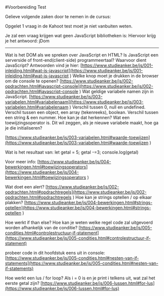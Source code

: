 #Voorbereiding Test

Gelieve volgende zaken door te nemen in de cursus:

Opgelet 1 vraag in de Kahoot test moet je niet vanbuiten weten.

Je zal een vraag krijgen wat geen JavaScript bibliotheken is:
Hiervoor krijg je het antwoord: jDom

---

Wat is het DOM als we spreken over JavaScript en HTML?
Is JavaScript een serverside of front-end(client-side) programmeertaal?
Waarvoor dient JavaScript?
Antwoorden vind je hier:
[https://www.studieanker.be/js/001-inleiding.html#wat-is-javascript](https://www.studieanker.be/js/001-inleiding.html#wat-is-javascript
)
Welke knop moet je drukken in de browser om de console te openen?
[https://www.studieanker.be/js/002-opdrachten.html#javascript-console](https://www.studieanker.be/js/002-opdrachten.html#javascript-console
)
Wat geldige variabele namen zijn in JavaScript.
[https://www.studieanker.be/js/003-variabelen.html#variabelenaam](https://www.studieanker.be/js/003-variabelen.html#variabelenaam
)
Verschil tussen 0, null en undefined.
Verschil tussen een object, een array (tekenreeks), boolean.
Verschil tussen een string & een nummer. Hoe kan je dat herkennen?
Wat een toewijzingsoperator is. Dit wil zeggen, als je nieuwe variabele maakt, hoe ga je die initialiseren?

[https://www.studieanker.be/js/003-variabelen.html#waarde-toewijzen](https://www.studieanker.be/js/003-variabelen.html#waarde-toewijzen
)

Wat is het resultaat van:
let getal = 5;
getal -=3;
console.log(getal)

Voor meer info:
[https://www.studieanker.be/js/004-bewerkingen.html#toewijzingsoperators](https://www.studieanker.be/js/004-bewerkingen.html#toewijzingsoperators
)

Wat doet een alert?
[https://www.studieanker.be/js/002-opdrachten.html#opdrachtregels](https://www.studieanker.be/js/002-opdrachten.html#opdrachtregels
)
Hoe kan je strings optellen / op elkaar plakken?
[https://www.studieanker.be/js/004-bewerkingen.html#strings-optellen](https://www.studieanker.be/js/004-bewerkingen.html#strings-optellen
)

Hoe werkt if than else?
Hoe kan je weten welke regel code zal uitgevoerd worden afhankelijk van de conditie?
[https://www.studieanker.be/js/005-condities.html#controlestructuur-if-statement](https://www.studieanker.be/js/005-condities.html#controlestructuur-if-statement)

probeer code in dit hoofdstuk eens uit in console:
[https://www.studieanker.be/js/005-condities.html#nesten-van-if-statements](https://www.studieanker.be/js/005-condities.html#nesten-van-if-statements)

Hoe werkt een lus / for loop? Als i = 0 is en je print i telkens uit, wat zal het eerste getal zijn?
[https://www.studieanker.be/js/006-lussen.html#for-lus](https://www.studieanker.be/js/006-lussen.html#for-lus)
